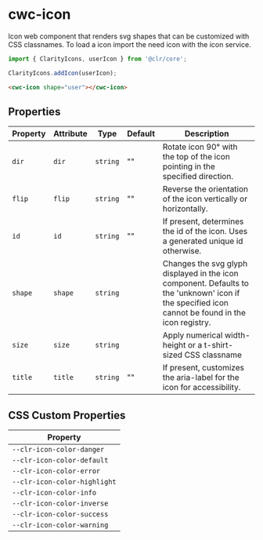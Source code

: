 # cwc-icon

Icon web component that renders svg shapes that can be customized with CSS classnames.
To load a icon import the need icon with the icon service.

```typescript
import { ClarityIcons, userIcon } from '@clr/core';

ClarityIcons.addIcon(userIcon);
```

```html
<cwc-icon shape="user"></cwc-icon>
```

## Properties

| Property | Attribute | Type     | Default | Description                                      |
|----------|-----------|----------|---------|--------------------------------------------------|
| `dir`    | `dir`     | `string` | ""      | Rotate icon 90° with the top of the icon pointing in the specified direction. |
| `flip`   | `flip`    | `string` | ""      | Reverse the orientation of the icon vertically or horizontally. |
| `id`     | `id`      | `string` | ""      | If present, determines the id of the icon. Uses a generated unique id otherwise. |
| `shape`  | `shape`   | `string` |         | Changes the svg glyph displayed in the icon component. Defaults to the 'unknown' icon if<br />the specified icon cannot be found in the icon registry. |
| `size`   | `size`    | `string` |         | Apply numerical width-height or a t-shirt-sized CSS classname |
| `title`  | `title`   | `string` | ""      | If present, customizes the aria-label for the icon for accessibility. |

## CSS Custom Properties

| Property                     |
|------------------------------|
| `--clr-icon-color-danger`    |
| `--clr-icon-color-default`   |
| `--clr-icon-color-error`     |
| `--clr-icon-color-highlight` |
| `--clr-icon-color-info`      |
| `--clr-icon-color-inverse`   |
| `--clr-icon-color-success`   |
| `--clr-icon-color-warning`   |
